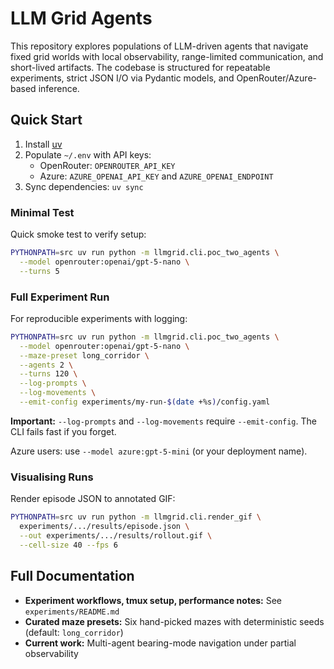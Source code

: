 # LLM Grid Agents

This repository explores populations of LLM-driven agents that navigate fixed grid worlds with local observability, range-limited communication, and short-lived artifacts. The codebase is structured for repeatable experiments, strict JSON I/O via Pydantic models, and OpenRouter/Azure-based inference.

## Quick Start

1. Install [uv](https://docs.astral.sh/uv/)
2. Populate `~/.env` with API keys:
   - OpenRouter: `OPENROUTER_API_KEY`
   - Azure: `AZURE_OPENAI_API_KEY` and `AZURE_OPENAI_ENDPOINT`
3. Sync dependencies: `uv sync`

### Minimal Test

Quick smoke test to verify setup:

```bash
PYTHONPATH=src uv run python -m llmgrid.cli.poc_two_agents \
  --model openrouter:openai/gpt-5-nano \
  --turns 5
```

### Full Experiment Run

For reproducible experiments with logging:

```bash
PYTHONPATH=src uv run python -m llmgrid.cli.poc_two_agents \
  --model openrouter:openai/gpt-5-nano \
  --maze-preset long_corridor \
  --agents 2 \
  --turns 120 \
  --log-prompts \
  --log-movements \
  --emit-config experiments/my-run-$(date +%s)/config.yaml
```

**Important:** `--log-prompts` and `--log-movements` require `--emit-config`. The CLI fails fast if you forget.

Azure users: use `--model azure:gpt-5-mini` (or your deployment name).

### Visualising Runs

Render episode JSON to annotated GIF:

```bash
PYTHONPATH=src uv run python -m llmgrid.cli.render_gif \
  experiments/.../results/episode.json \
  --out experiments/.../results/rollout.gif \
  --cell-size 40 --fps 6
```

## Full Documentation

- **Experiment workflows, tmux setup, performance notes:** See `experiments/README.md`
- **Curated maze presets:** Six hand-picked mazes with deterministic seeds (default: `long_corridor`)
- **Current work:** Multi-agent bearing-mode navigation under partial observability
